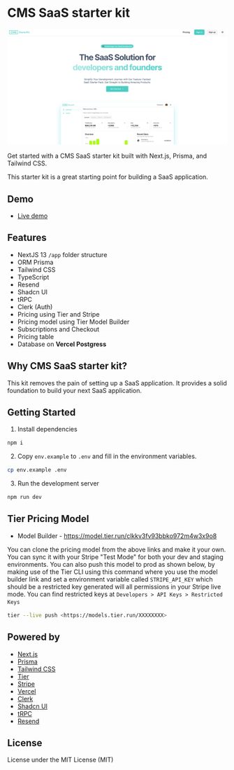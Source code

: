 # CMS SaaS starter kit

![CMS - SaaS starter kit](/app/opengraph-image.png)

Get started with a CMS SaaS starter kit built with Next.js, Prisma, and Tailwind CSS.

This starter kit is a great starting point for building a SaaS application.

## Demo

- [Live demo](https://cms-saas-starter-kit.vercel.app/)

## Features
- NextJS 13 `/app` folder structure
- ORM Prisma
- Tailwind CSS
- TypeScript
- Resend
- Shadcn UI
- tRPC
- Clerk (Auth)
- Pricing using Tier and Stripe
 - Pricing model using Tier Model Builder
 - Subscriptions and Checkout
 - Pricing table
- Database on **Vercel Postgress**


## Why CMS SaaS starter kit?

This kit removes the pain of setting up a SaaS application. It provides a solid foundation to build your next SaaS application.

## Getting Started

1. Install dependencies

```bash
npm i
```

2. Copy `env.example` to `.env` and fill in the environment variables.

```bash
cp env.example .env
```

3. Run the development server

```bash
npm run dev
```

## Tier Pricing Model

- Model Builder - <https://model.tier.run/clkkv3fv93bbko972m4w3x9o8>

You can clone the pricing model from the above links and make it your own. You can sync it with your Stripe "Test Mode" for both your dev and staging environments. You can also push this model to prod as shown below, by making use of the Tier CLI using this command where you use the model builder link and set a environment variable called `STRIPE_API_KEY` which should be a restricted key generated will all permissions in your Stripe live mode. You can find restricted keys at `Developers > API Keys > Restricted Keys`

```bash
tier --live push <https://models.tier.run/XXXXXXXX>
```

## Powered by

- [Next.js](https://nextjs.org/)
- [Prisma](https://www.prisma.io/)
- [Tailwind CSS](https://tailwindcss.com/)
- [Tier](https://tier.run/)
- [Stripe](https://stripe.com/)
- [Vercel](https://vercel.com/)
- [Clerk](https://clerk.dev/)
- [Shadcn UI](https://shadcn-ui.vercel.app/)
- [tRPC](https://trpc.io/)
- [Resend](https://resend.io/)

## License

License under the MIT License (MIT)
